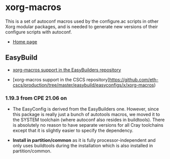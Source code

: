 # xorg-macros

This is a set of autoconf macros used by the configure.ac scripts in
other Xorg modular packages, and is needed to generate new versions
of their configure scripts with autoconf.

  * [Home page](https://cgit.freedesktop.org/xorg/util/macros)


## EasyBuild

  * [xorg-macros support in the EasyBuilders repository](https://github.com/easybuilders/easybuild-easyconfigs/tree/develop/easybuild/easyconfigs/x/xorg-macros)

  * [xorg-macros support in the CSCS repository]https://github.com/eth-cscs/production/tree/master/easybuild/easyconfigs/x/xorg-macros)


### 1.19.3 from CPE 21.06 on

  * The EasyConfig is derived from the EasyBuilders one. However, since this
    package is really just a bunch of autotools macros, we moved it to the
    SYSTEM toolchain (where autoconf also resides in buildtools). There is
    absolutely no reason to have separate versions for all Cray toolchains
    except that it is slightly easier to specify the dependency.

  * **Install in partition/common** as it is fully processor-independent and
    only uses buildtools during the installation which is also installed in
    partition/common.
